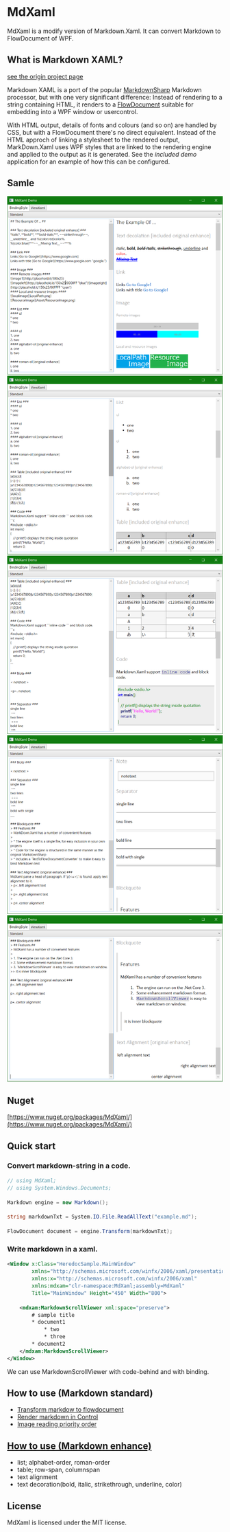 # MdXaml

MdXaml is a modify version of Markdown.Xaml.
It can convert Markdown to FlowDocument of WPF.


## What is Markdown XAML?

[see the origin project page](https://github.com/theunrepentantgeek/Markdown.XAML)

Markdown XAML is a port of the popular 
[MarkdownSharp](http://code.google.com/p/markdownsharp/) Markdown processor, but with one very 
significant difference: Instead of rendering to a string containing HTML, it renders to a 
[FlowDocument](http://msdn.microsoft.com/en-us/library/system.windows.documents.flowdocument.aspx) 
suitable for embedding into a WPF window or usercontrol.

With HTML output, details of fonts and colours (and so on) are handled by CSS, but with a 
FlowDocument there's no direct equivalent. Instead of the HTML approch of linking a 
stylesheet to the rendered output, MarkDown.Xaml uses WPF styles that are linked to
the rendering engine and applied to the output as it is generated. See the *included demo* 
application for an example of how this can be configured.

## Samle

![sc1](docs/img.demo/sc1.png)
![sc2](docs/img.demo/sc2.png)
![sc3](docs/img.demo/sc3.png)
![sc4](docs/img.demo/sc4.png)
![sc5](docs/img.demo/sc5.png)

## Nuget

[https://www.nuget.org/packages/MdXaml/](https://www.nuget.org/packages/MdXaml/)

## Quick start

### Convert markdown-string in a code.

```cs
// using MdXaml;
// using System.Windows.Documents;

Markdown engine = new Markdown();

string markdownTxt = System.IO.File.ReadAllText("example.md");

FlowDocument document = engine.Transform(markdownTxt);
```

### Write markdown in a xaml.

```xml
<Window x:Class="HeredocSample.MainWindow"
        xmlns="http://schemas.microsoft.com/winfx/2006/xaml/presentation"
        xmlns:x="http://schemas.microsoft.com/winfx/2006/xaml"
        xmlns:mdxam="clr-namespace:MdXaml;assembly=MdXaml"
        Title="MainWindow" Height="450" Width="800">

	<mdxam:MarkdownScrollViewer xml:space="preserve">
		# sample title
		* document1
			* two
			* three
		* document2
	</mdxam:MarkdownScrollViewer>
</Window>
```
We can use MarkdownScrollViewer with code-behind and with binding.

## How to use (Markdown standard)
* [Transform markdow to flowdocument](docs/transform_markdow_to_flowdocument.md)
* [Render markdown in Control](docs/render_markdown_in_control.md)
* [Image reading priority order](docs/image_load_priority.md)

## [How to use (Markdown enhance)](docs/original_enhance.md)
* list; alphabet-order, roman-order
* table; row-span, columnspan
* text alignment
* text decoration(bold, italic, strikethrough, underline, color)

## License

MdXaml is licensed under the MIT license.